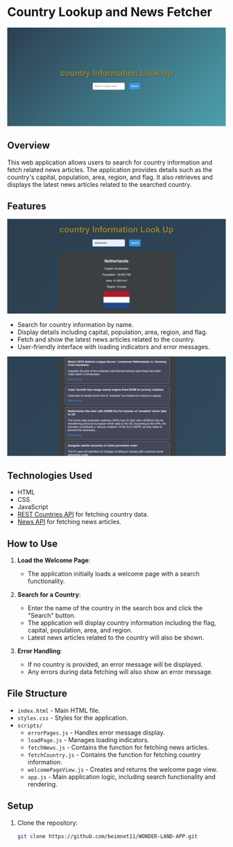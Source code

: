 # Country Lookup and News Fetcher

![App screenshot](images/Screenshot%202024-09-17%20222030.png)

## Overview

This web application allows users to search for country information and fetch related news articles. The application provides details such as the country's capital, population, area, region, and flag. It also retrieves and displays the latest news articles related to the searched country.

## Features

![App screenshot](images/Screenshot%202024-09-17%20222500.png)

- Search for country information by name.
- Display details including capital, population, area, region, and flag.
- Fetch and show the latest news articles related to the country.
- User-friendly interface with loading indicators and error messages.

![App screenshot](images/Screenshot%202024-09-17%20222651.png)

## Technologies Used

- HTML
- CSS
- JavaScript
- [REST Countries API]( https://restcountries.com/v3.1/all) for fetching country data.
- [News API](https://newsapi.org/v2/everyting) for fetching news articles.

## How to Use

1. **Load the Welcome Page**:
   - The application initially loads a welcome page with a search functionality.

2. **Search for a Country**:
   - Enter the name of the country in the search box and click the "Search" button.
   - The application will display country information including the flag, capital, population, area, and region.
   - Latest news articles related to the country will also be shown.

3. **Error Handling**:
   - If no country is provided, an error message will be displayed.
   - Any errors during data fetching will also show an error message.

## File Structure

- `index.html` - Main HTML file.
- `styles.css` - Styles for the application.
- `scripts/`
  - `errorPages.js` - Handles error message display.
  - `loadPage.js` - Manages loading indicators.
  - `fetchNews.js` - Contains the function for fetching news articles.
  - `fetchCountry.js` - Contains the function for fetching country information.
  - `welcomePageView.js` - Creates and returns the welcome page view.
  - `app.js` - Main application logic, including search functionality and rendering.

## Setup

1. Clone the repository:

   ```bash
   git clone https://github.com/beimnet11/WONDER-LAND-APP.git


